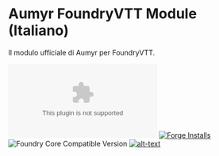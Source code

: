# Aumyr FoundryVTT Module (Italiano)

Il modulo ufficiale di Aumyr per FoundryVTT.

![Latest Release Download Count](https://img.shields.io/github/downloads/bertolinimarco/aumyr-setting-fvttmodule-it/latest/module.zip?color=2b82fc&label=DOWNLOADS&style=for-the-badge) [![Forge Installs](https://img.shields.io/badge/dynamic/json?label=Forge%20Installs&query=package.installs&suffix=%25&url=https%3A%2F%2Fforge-vtt.com%2Fapi%2Fbazaar%2Fpackage%2Faumyr-setting-fvttmodule-it&colorB=03ff1c&style=for-the-badge)](https://forge-vtt.com/bazaar#package=aumyr-setting-fvttmodule-it) ![Foundry Core Compatible Version](https://img.shields.io/badge/dynamic/json.svg?url=https%3A%2F%2Fraw.githubusercontent.com%2Fbertolinimarco%2Faumyr-setting-fvttmodule-it%2Fmain%2Fmodule.json&label=Foundry%20Version&query=$.compatibleCoreVersion&colorB=orange&style=for-the-badge) [![alt-text](https://img.shields.io/badge/-Discord-%235662f6?style=for-the-badge)](https://discord.gg/HP9bA4Z)
